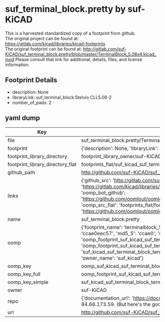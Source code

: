# suf_terminal_block.pretty by suf-KiCAD  
This is a harvested standardized copy of a footprint from github.  
The original project can be found at:  
https://gitlab.com/kicad/libraries/kicad-footprints  
The original footprint can be found at:
http://gitlab.com/suf-KiCAD/suf_terminal_block.pretty/blob/master/TerminalBlock_5.08x4.kicad_mod
Please consult that link for additional, details, files, and license information.  
## Footprint Details
* description: None  
* libraryLink: suf_terminal_block:Stelvio CLL5.08-2  
* number_of_pads: 2  
## yaml dump  
| Key | Value |  
| --- | --- |  
| file | suf_terminal_block.pretty/TerminalBlock_5.08x2.kicad_mod |  
| footprint | {'description': None, 'libraryLink': 'suf_terminal_block:Stelvio CLL5.08-2', 'number_of_pads': 2} |  
| footprint_library_directory | footprint_library_owner/suf-KiCAD_suf_terminal_block.pretty |  
| footprint_library_directory_flat | footprints_flat/suf_kicad_suf_terminal_block_terminalblock_5_08x2/working |  
| github_path | http://github.com/suf-KiCAD/suf_terminal_block.pretty/blob/master/TerminalBlock_5.08x2.kicad_mod |  
| links | {'github_src': 'http://gitlab.com/suf-KiCAD/suf_terminal_block.pretty/blob/master/TerminalBlock_5.08x4.kicad_mod', 'github_src_repo': 'https://gitlab.com/kicad/libraries/kicad-footprints', 'oomp_bot': 'footprints/suf_kicad_suf_terminal_block_terminalblock_5_08x2/working', 'oomp_bot_github': 'https://github.com/oomlout/oomlout_oomp_footprint_bot/tree/main/footprints/suf_kicad_suf_terminal_block_terminalblock_5_08x2/working', 'oomp_src_flat': 'footprints_flat/footprints_flat/suf_kicad_suf_terminal_block_terminalblock_5_08x2/working', 'oomp_src_flat_github': 'https://github.com/oomlout/oomlout_oomp_footprint_src/tree/main/footprints_flat/suf_kicad_suf_terminal_block_terminalblock_5_08x2/working'} |  
| name | suf_terminal_block.pretty |  
| oomp | {'footprint_name': 'terminalblock_5_08x2', 'library_name': 'suf_terminal_block', 'md5': 'ccae0eec57b3c5c7ed9e3f0c16a02d4f', 'md5_10': 'ccae0eec57', 'md5_5': 'ccae0', 'md5_6': 'ccae0e', 'oomp_key': 'oomp_suf_kicad_suf_terminal_block_terminalblock_5_08x2', 'oomp_key_extra': 'oomp_footprint_suf_kicad_suf_terminal_block_terminalblock_5_08x2', 'oomp_key_full': 'oomp_footprint_suf_kicad_suf_terminal_block_terminalblock_5_08x2_ccae0e', 'oomp_key_simple': 'suf_kicad_suf_terminal_block_terminalblock_5_08x2', 'original_filename': 'suf_terminal_block.pretty/TerminalBlock_5.08x2.kicad_mod', 'owner_name': 'suf_kicad'} |  
| oomp_key | oomp_suf_kicad_suf_terminal_block_terminalblock_5_08x2 |  
| oomp_key_full | oomp_footprint_suf_kicad_suf_terminal_block_terminalblock_5_08x2 |  
| oomp_key_simple | suf_kicad_suf_terminal_block_terminalblock_5_08x2 |  
| owner | suf-KiCAD |  
| repo | {'documentation_url': 'https://docs.github.com/rest/overview/resources-in-the-rest-api#rate-limiting', 'message': "API rate limit exceeded for 84.66.173.59. (But here's the good news: Authenticated requests get a higher rate limit. Check out the documentation for more details.)"} |  
| url | http://github.com/suf-KiCAD/suf_terminal_block.pretty |  

